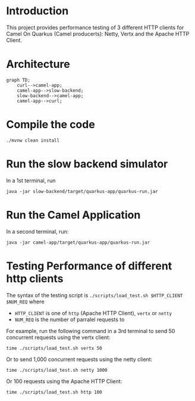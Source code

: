 # Introduction

This project provides performance testing of 3 different HTTP clients for Camel On Quarkus (Camel producerts): Netty, Vertx and the Apache HTTP Client.

# Architecture

```mermaid
graph TD;
    curl-->camel-app;
    camel-app-->slow-backend;
    slow-backend-->camel-app;
    camel-app-->curl;
```

# Compile the code

```
./mvnw clean install
```

# Run the slow backend simulator

In a 1st terminal, run
```
java -jar slow-backend/target/quarkus-app/quarkus-run.jar
```

# Run the Camel Application

In a second terminal, run:
```
java -jar camel-app/target/quarkus-app/quarkus-run.jar
```

# Testing Performance of different http clients

The syntax of the testing script is `./scripts/load_test.sh $HTTP_CLIENT $NUM_REQ` where 

* `HTTP_CLIENT` is one of `http` (Apache HTTP Client), `vertx` or `netty`
* `NUM_REQ` is the number of parralel requests to 

For example, run the following command in a 3rd terminal to send 50 concurrent requests using the vertx client:
```
time ./scripts/load_test.sh vertx 50
```

Or to send 1,000 concurrent requests using the netty client:

```
time ./scripts/load_test.sh netty 1000
```

Or 100 requests using the Apache HTTP Client:
```
time ./scripts/load_test.sh http 100
```
